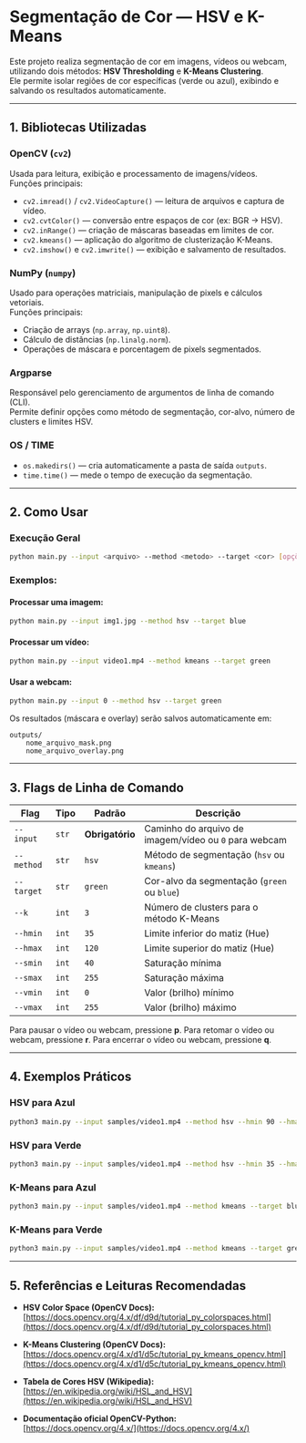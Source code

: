 # Segmentação de Cor — HSV e K-Means

Este projeto realiza segmentação de cor em imagens, vídeos ou webcam, utilizando dois métodos: **HSV Thresholding** e **K-Means Clustering**.  
Ele permite isolar regiões de cor específicas (verde ou azul), exibindo e salvando os resultados automaticamente.

---

## 1. Bibliotecas Utilizadas

### **OpenCV (`cv2`)**
Usada para leitura, exibição e processamento de imagens/vídeos.  
Funções principais:
- `cv2.imread()` / `cv2.VideoCapture()` — leitura de arquivos e captura de vídeo.
- `cv2.cvtColor()` — conversão entre espaços de cor (ex: BGR → HSV).
- `cv2.inRange()` — criação de máscaras baseadas em limites de cor.
- `cv2.kmeans()` — aplicação do algoritmo de clusterização K-Means.
- `cv2.imshow()` e `cv2.imwrite()` — exibição e salvamento de resultados.

### **NumPy (`numpy`)**
Usado para operações matriciais, manipulação de pixels e cálculos vetoriais.  
Funções principais:
- Criação de arrays (`np.array`, `np.uint8`).
- Cálculo de distâncias (`np.linalg.norm`).
- Operações de máscara e porcentagem de pixels segmentados.

### **Argparse**
Responsável pelo gerenciamento de argumentos de linha de comando (CLI).  
Permite definir opções como método de segmentação, cor-alvo, número de clusters e limites HSV.

### **OS / TIME**
- `os.makedirs()` — cria automaticamente a pasta de saída `outputs`.
- `time.time()` — mede o tempo de execução da segmentação.

---

## 2. Como Usar

### **Execução Geral**
```bash
python main.py --input <arquivo> --method <metodo> --target <cor> [opções]
```

### **Exemplos:**
#### Processar uma imagem:
```bash
python main.py --input img1.jpg --method hsv --target blue
```

#### Processar um vídeo:
```bash
python main.py --input video1.mp4 --method kmeans --target green
```

#### Usar a webcam:
```bash
python main.py --input 0 --method hsv --target green
```

Os resultados (máscara e overlay) serão salvos automaticamente em:
```
outputs/
    nome_arquivo_mask.png
    nome_arquivo_overlay.png
```

---

## 3. Flags de Linha de Comando

| Flag | Tipo | Padrão | Descrição |
|------|------|---------|------------|
| `--input` | `str` | **Obrigatório** | Caminho do arquivo de imagem/vídeo ou `0` para webcam |
| `--method` | `str` | `hsv` | Método de segmentação (`hsv` ou `kmeans`) |
| `--target` | `str` | `green` | Cor-alvo da segmentação (`green` ou `blue`) |
| `--k` | `int` | `3` | Número de clusters para o método K-Means |
| `--hmin` | `int` | `35` | Limite inferior do matiz (Hue) |
| `--hmax` | `int` | `120` | Limite superior do matiz (Hue) |
| `--smin` | `int` | `40` | Saturação mínima |
| `--smax` | `int` | `255` | Saturação máxima |
| `--vmin` | `int` | `0` | Valor (brilho) mínimo |
| `--vmax` | `int` | `255` | Valor (brilho) máximo |

Para pausar o vídeo ou webcam, pressione **p**.
Para retomar o vídeo ou webcam, pressione **r**.
Para encerrar o vídeo ou webcam, pressione **q**.

---

## 4. Exemplos Práticos

### **HSV para Azul**
```bash
python3 main.py --input samples/video1.mp4 --method hsv --hmin 90 --hmax 130 --smin 30 --smax 121 --vmin 140 --vmax 220
```

### **HSV para Verde**
```bash
python3 main.py --input samples/video1.mp4 --method hsv --hmin 35 --hmax 85 --smin 40 --smax 255 --vmin 0 --vmax 255
```

### **K-Means para Azul**
```bash
python3 main.py --input samples/video1.mp4 --method kmeans --target blue --k 4
```

### **K-Means para Verde**
```bash
python3 main.py --input samples/video1.mp4 --method kmeans --target green --k 4
```

---

## 5. Referências e Leituras Recomendadas

- **HSV Color Space (OpenCV Docs):**  
  [https://docs.opencv.org/4.x/df/d9d/tutorial_py_colorspaces.html](https://docs.opencv.org/4.x/df/d9d/tutorial_py_colorspaces.html)

- **K-Means Clustering (OpenCV Docs):**  
  [https://docs.opencv.org/4.x/d1/d5c/tutorial_py_kmeans_opencv.html](https://docs.opencv.org/4.x/d1/d5c/tutorial_py_kmeans_opencv.html)

- **Tabela de Cores HSV (Wikipedia):**  
  [https://en.wikipedia.org/wiki/HSL_and_HSV](https://en.wikipedia.org/wiki/HSL_and_HSV)

- **Documentação oficial OpenCV-Python:**  
  [https://docs.opencv.org/4.x/](https://docs.opencv.org/4.x/)
